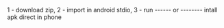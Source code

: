 1 - download zip, 
2 - import in android stdio,
3 - run ------ or -------- intall apk direct in phone
